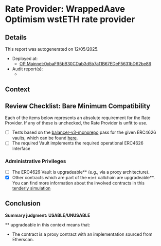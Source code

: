 
# Rate Provider: WrappedAave Optimism wstETH rate provider

## Details
This report was autogenerated on 12/05/2025.

- Deployed at:
    - [OP Mainnet:0xbaF95bB30CDab3d5b7a11B67EDeF5631bD62be86](https://optimistic.etherscan.io/address/0xbaF95bB30CDab3d5b7a11B67EDeF5631bD62be86)
- Audit report(s):
    - [<audit title>](<link to audit>)

## Context
<Write a brief description of the intended functionality here.>

## Review Checklist: Bare Minimum Compatibility
Each of the items below represents an absolute requirement for the Rate Provider. If any of these is unchecked, the Rate Provider is unfit to use.

- [ ] Tests based on the [balancer-v3-monorepo](https://github.com/balancer/balancer-v3-monorepo/tree/main/pkg/vault/test/foundry/fork) pass for the given ERC4626 vaults, which can be found [here](https://github.com/balancer/balancer-v3-erc4626-tests/tree/main/test).
- [ ] The required Vault implements the required operational ERC4626 Interface

### Administrative Privileges
- [ ] The ERC4626 Vault is upgradeable** (e.g., via a proxy architecture).
- [x] Other contracts which are part of the `mint` callchain are upgradeable**. You can find more information
   about the involved contracts in this [tenderly simulation](https://www.tdly.co/shared/simulation/6d4a3b5e-0ed4-489e-985d-2ff10ac01fe6)

## Conclusion
**Summary judgment: USABLE/UNUSABLE**

** upgradeable in this context means that:
- The contract is a proxy contract with an implementation sourced from Etherscan.
    
